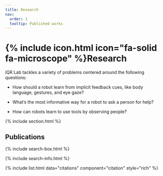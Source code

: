 ```yaml
---
title: Research
nav:
  order: 1
  tooltip: Published works
---
```


# {% include icon.html icon="fa-solid fa-microscope" %}Research

IQR Lab tackles a variety of problems centered around the following questions:
 - How should a robot learn from implicit feedback cues, like body language, gestures, and eye gaze?

 - What’s the most informative way for a robot to ask a person for help?

 - How can robots learn to use tools by observing people?

{% include section.html %}

## Publications

{% include search-box.html %}

{% include search-info.html %}

{% include list.html data="citations" component="citation" style="rich" %}
